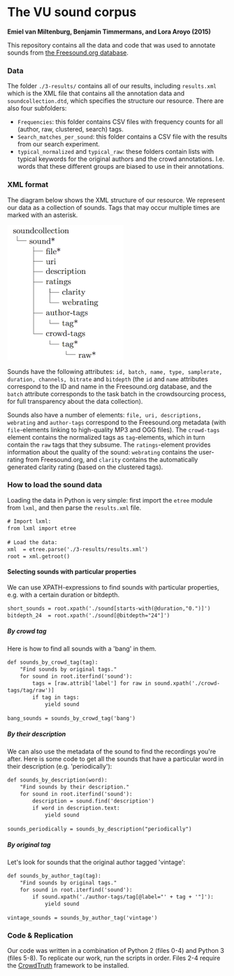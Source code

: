# The VU sound corpus
**Emiel van Miltenburg, Benjamin Timmermans, and Lora Aroyo (2015)**

This repository contains all the data and code that was used to annotate
sounds from [the Freesound.org database](www.freesound.org).

### Data
The folder  `./3-results/` contains all of our results, including `results.xml` which is the XML file that contains all the annotation data and `soundcollection.dtd`, which specifies the structure our resource. There are also four subfolders:

* `Frequencies`: this folder contains CSV files with frequency counts for all (author, raw, clustered, search) tags.
* `Search_matches_per_sound`: this folder contains a CSV file with the results from our search experiment.
* `typical_normalized` and `typical_raw`: these folders contain lists with typical keywords for the original authors and the crowd annotations. I.e. words that these different groups are biased to use in their annotations.

### XML format
The diagram below shows the XML structure of our resource. We represent our data as a collection of sounds.
Tags that may occur multiple times are marked with an asterisk.

![XML format](./resources/images/sound_xml.png?raw=true)

Sounds have the following attributes: `id, batch, name, type, samplerate, duration, channels, bitrate` and `bitdepth` (the `id` and `name` attributes correspond to the ID and name in the Freesound.org database, and the `batch` attribute corresponds to the task batch in the crowdsourcing process, for full transparency about the data collection).

Sounds also have a number of elements: `file, uri, descriptions, webrating` and `author-tags` correspond to the Freesound.org metadata (with `file`-elements linking to high-quality MP3 and OGG files). The `crowd-tags` element contains the normalized tags as `tag`-elements, which in turn contain the `raw` tags that they subsume. The `ratings`-element provides information about the quality of the sound: `webrating` contains the user-rating from Freesound.org, and `clarity` contains the automatically generated clarity rating (based on the clustered tags).


### How to load the sound data

Loading the data in Python is very simple: first import the `etree` module from `lxml`, and then parse the `results.xml` file.

    # Import lxml:
    from lxml import etree
    
    # Load the data:
    xml  = etree.parse('./3-results/results.xml')
    root = xml.getroot()
    
#### Selecting sounds with particular properties

We can use XPATH-expressions to find sounds with particular properties, e.g. with a certain duration or bitdepth.

    short_sounds = root.xpath('./sound[starts-with(@duration,"0.")]')
    bitdepth_24  = root.xpath('./sound[@bitdepth="24"]')

##### By crowd tag

Here is how to find all sounds with a 'bang' in them.

    def sounds_by_crowd_tag(tag):
        "Find sounds by original tags."
        for sound in root.iterfind('sound'):
            tags = [raw.attrib['label'] for raw in sound.xpath('./crowd-tags/tag/raw')]
            if tag in tags:
                yield sound
    
    bang_sounds = sounds_by_crowd_tag('bang')

##### By their description

We can also use the metadata of the sound to find the recordings you're after. Here is some code to get all the sounds that have a particular word in their description (e.g. 'periodically'):

    def sounds_by_description(word):
        "Find sounds by their description."
        for sound in root.iterfind('sound'):
            description = sound.find('description')
            if word in description.text:
                yield sound
    
    sounds_periodically = sounds_by_description("periodically")

##### By original tag

Let's look for sounds that the original author tagged 'vintage':

    def sounds_by_author_tag(tag):
        "Find sounds by original tags."
        for sound in root.iterfind('sound'):
            if sound.xpath('./author-tags/tag[@label="' + tag + '"]'):
                yield sound
    
    vintage_sounds = sounds_by_author_tag('vintage')

### Code & Replication
Our code was written in a combination of Python 2 (files 0-4) and Python 3 (files 5-8). To replicate our work, run the scripts in order. Files 2-4 require the [CrowdTruth](https://github.com/CrowdTruth/CrowdTruth) framework to be installed.
